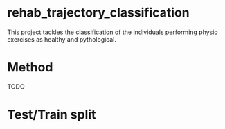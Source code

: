 # rehab_trajectory_classification
This project tackles the classification of the individuals performing physio exercises as healthy and pythological. 

# Method
TODO

# Test/Train split
